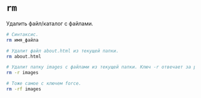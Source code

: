 # `rm`

Удалить файл/каталог с файлами.

```bash
# Синтаксис.
rm имя_файла

# Удалит файл about.html из текущей папки.
rm about.html

# Удалит папку images с файлами из текущей папки. Ключ -r отвечает за рекурсивное удаление файлов и папок.
rm -r images

# Тоже самое с ключем force.
rm -rf images
```
